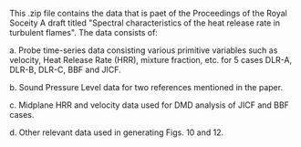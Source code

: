 This .zip file contains the data that is paet of the Proceedings of the Royal Soceity A draft titled "Spectral characteristics of the heat release rate in turbulent flames".
The data consists of:

  a. Probe time-series data consisting various primitive variables such as velocity, Heat Release Rate (HRR), mixture fraction, etc. for 5 cases 
  DLR-A, DLR-B, DLR-C, BBF and JICF.
  
  b. Sound Pressure Level data for two references mentioned in the paper.
  
  c. Midplane HRR and velocity data used for DMD analysis of JICF and BBF cases.
  
  d. Other relevant data used in generating Figs. 10 and 12.
  

